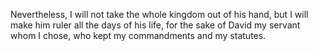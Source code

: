 Nevertheless, I will not take the whole kingdom out of his hand, but I will make him ruler all the days of his life, for the sake of David my servant whom I chose, who kept my commandments and my statutes.
